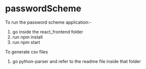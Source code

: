 # passwordScheme

To run the password scheme application:-

  1) go inside the react_frontend folder
  2) run npm install
  3) run npm start
  
To generate csv files
  1) go python-parser and refer to the readme file inside that folder
